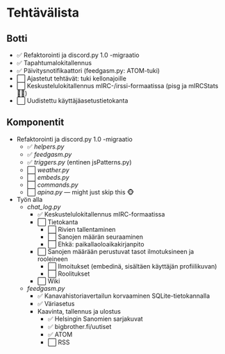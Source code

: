 # Tehtävälista

## Botti
- ✅ Refaktorointi ja discord.py 1.0 -migraatio
- ✅ Tapahtumalokitallennus
- ✅ Päivitysnotifikaattori (feedgasm.py: ATOM-tuki)
- ⬜ Ajastetut tehtävät: tuki kellonajoille
- ⬜ Keskustelulokitallennus mIRC-/irssi-formaatissa (pisg ja mIRCStats 🖐🏼)
- ⬜ Uudistettu käyttäjäasetustietokanta



## Komponentit
- Refaktorointi ja discord.py 1.0 -migraatio
    - ✅ *helpers.py*
    - ✅ *feedgasm.py*
    - ✅ *triggers.py* (entinen jsPatterns.py)
    - ⬜ *weather.py*
    - ⬜ *embeds.py*
    - ⬜ *commands.py*
    - ⬜ *apina.py* — might just skip this 🐵
- Työn alla
    - *chat_log.py*
        - ✅ Keskustelulokitallennus mIRC-formaatissa
        - ⬜ Tietokanta
            - ⬜ Rivien tallentaminen 
            - ⬜ Sanojen määrän seuraaminen
            - ⬜ Ehkä: paikallaoloaikakirjanpito
        - ⬜ Sanojen määrään perustuvat tasot ilmotuksineen ja rooleineen
            - ⬜ Ilmoitukset (embedinä, sisältäen käyttäjän profiilikuvan)
            - ⬜ Roolitukset
        - ⬜ Wiki
    - *feedgasm.py* 
        - ✅ Kanavahistoriavertailun korvaaminen SQLite-tietokannalla
        - ✅ Väriasetus
        - Kaavinta, tallennus ja ulostus
            - ✅ Helsingin Sanomien sarjakuvat
            - ✅ bigbrother.fi/uutiset
            - ✅ ATOM
            - ⬜ RSS
